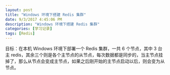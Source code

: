 ```yaml
---
layout: post
title: "Windows 环境下搭建 Redis 集群"
date: 9/3/2017 4:45:06 PM
description: "Windows 环境下搭建 Redis 集群"
categories: [学习记录]
tags: [Redis]
---
```


目标：在本机 Windows 环境下部署一个 Redis 集群，一共 6 个节点，其中 3 台主 redis，其余三个则是各个主节点的从节点，每次数据都是同步的，当主节点挂掉了，那么从节点会变成主节点，如果之后刚开始的主节点启动以后，则会变为从节点。